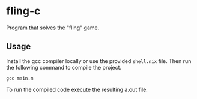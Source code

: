 # fling-c

Program that solves the "fling" game.

## Usage

Install the gcc compiler locally or use the provided `shell.nix` file. Then run the following command to compile the project.

```
gcc main.m
```

To run the compiled code execute the resulting a.out file. 